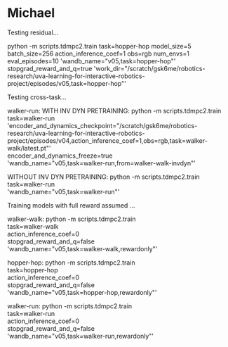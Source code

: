 # Michael

Testing residual...

python -m scripts.tdmpc2.train task=hopper-hop model_size=5 batch_size=256 action_inference_coef=1 obs=rgb num_envs=1 eval_episodes=10 'wandb_name="v05,task=hopper-hop"' stopgrad_reward_and_q=true 'work_dir="/scratch/gsk6me/robotics-research/uva-learning-for-interactive-robotics-project/episodes/v05,task=hopper-hop"'

Testing cross-task...

walker-run:
WITH INV DYN PRETRAINING:
python -m scripts.tdmpc2.train \
    task=walker-run \
    'encoder_and_dynamics_checkpoint="/scratch/gsk6me/robotics-research/uva-learning-for-interactive-robotics-project/episodes/v04,action_inference_coef=1,obs=rgb,task=walker-walk/latest.pt"' \
    encoder_and_dynamics_freeze=true \
    'wandb_name="v05,task=walker-run,from=walker-walk-invdyn"'

WITHOUT INV DYN PRETRAINING:
python -m scripts.tdmpc2.train \
    task=walker-run \
    'wandb_name="v05,task=walker-run"'

Training models with full reward assumed ...

walker-walk:
python -m scripts.tdmpc2.train \
    task=walker-walk \
    action_inference_coef=0 \
    stopgrad_reward_and_q=false \
    'wandb_name="v05,task=walker-walk,rewardonly"'

hopper-hop:
python -m scripts.tdmpc2.train \
    task=hopper-hop \
    action_inference_coef=0 \
    stopgrad_reward_and_q=false \
    'wandb_name="v05,task=hopper-hop,rewardonly"'

walker-run:
python -m scripts.tdmpc2.train \
    task=walker-run \
    action_inference_coef=0 \
    stopgrad_reward_and_q=false \
    'wandb_name="v05,task=walker-run,rewardonly"'
